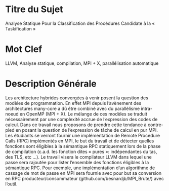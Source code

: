 # Titre du Sujet

Analyse Statique Pour la Classification des Procédures Candidate à la « Taskification »

# Mot Clef

LLVM, Analyse statique, compilation, MPI + X, parallélisation automatique

# Description Générale

Les architecture hybrides convergées à venir posent la question des modèles de programmation. En effet MPI depuis l’avènement des architectures many-core a dû être combiné avec du parallélisme intra-noeud en OpenMP (MPI + X). Le mélange de ces modèles se traduit nécessairement par une complexité accrue de l’expression des codes de calcul. Dans ce travail nous proposons de prendre cette tendance à contre-pied en posant la question de l’expression de tâche de calcul en pur MPI. Les étudiants se verront fournir une implémentation de Remote Procedure Calls (RPC) implémentés en MPI, le but du travail et de détecter quelles fonctions sont éligibles à la sémantique RPC statiquement lors de la phase de compilation (c.a.d. les fonction dites « pures »: indépendantes du tas, des TLS, etc …). Le travail visera le compilateur LLVM dans lequel une passe sera rajoutée pour lister l’ensemble des fonctions éligibles à la sémantique RPC. Pour exemple, une implémentation d’un algorithme de cassage de mot de passe en MPI sera fournie avec pour but sa conversion en RPC producteur/consommateur (github.com/besnardjb/MPI_Brute/) avec l’outil.
